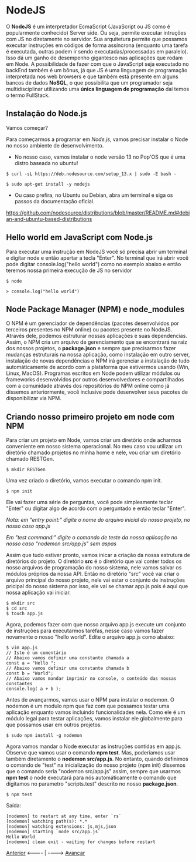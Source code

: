 # NodeJS

O **NodeJS** é um interpretador EcmaScript (JavaScript ou JS como é popularmente conhecido) Server side. Ou seja, permite executar intruções com JS no diretamente no servidor. Sua arquitetura permite que possamos executar instruções em códigos de forma assíncrona (enquanto uma tarefa é executada, outras podem ir sendo executadas/processadas em paralelo). Isso dá um ganho de desempenho gigantesco nas aplicações que rodam em Node. A possibilidade de fazer com que o JavaScript seja executado no backEnd também é um bônus, já que JS é uma linguagem de programação interpretada nos web browsers e que também está presente em alguns bancos de dados **NoSQL**, o que possibilita que um programador seja multidisciplinar utilizando uma **única linguagem de programação** daí temos o termo FullStack.

## Instalação do Node.js

Vamos começar? 

Para começarmos a programar em *Node.js*, vamos precisar instalar o Node no nosso ambiente de desenvolvimento.

- No nosso caso, vamos instalar o node versão 13 no Pop'OS que é uma distro baseada no ubuntu!

```
$ curl -sL https://deb.nodesource.com/setup_13.x | sudo -E bash -

$ sudo apt-get install -y nodejs
```

- Ou caso prefira, no Ubuntu ou Debian, abra um terminal e siga os passos da documentação oficial.

https://github.com/nodesource/distributions/blob/master/README.md#debian-and-ubuntu-based-distributions


## Hello world em JavaScript com Node.js

Para executar uma instrução em NodeJS você só precisa abrir um terminal e digitar node e então apertar a tecla "Enter". No terminal que irá abrir você pode digitar console.log("hello world") como no exemplo abaixo e então teremos nossa primeira execução de JS no servidor

```
$ node

> console.log("hello world")
```

## Node Package Manager (NPM) e node_modules

O NPM é um gerenciador de dependências (pacotes desenvolvidos por terceiros presentes no NPM online) ou pacotes presente no NodeJS. Através dele, podemos estruturar nossas aplicações e suas dependencias. Assim, o NPM cria um arquivo de gerenciamento que se encontrará na raiz dos nossos projetos, o **package.json** e sempre que precisarmos fazer mudanças estruturais na nossa aplicação, como instalação em outro server, instalação de novas dependências o NPM irá gerenciar a instalação de tudo automáticamente de acordo com a plataforma que estivermos usando (Win, Linux, MacOS). Programas escritos em Node podem utilizar módulos ou frameworks desenvolvidos por outros desenvolvedores e compartilhados com a comunidade através dos repositórios do NPM online como já dissemos anteriormente, você inclusive pode desenvolver seus pacotes de disponibilizar via NPM.

## Criando nosso primeiro projeto em node com NPM

Para criar um projeto em Node, vamos criar um diretório onde acharmos conveniente em nosso sistema operacional. No meu caso vou utilizar um diretório chamado projetos no minha home e nele, vou criar um diretório chamado RESTGen.

```
$ mkdir RESTGen
```

Uma vez criado o diretório, vamos executar o comando npm init.

```
$ npm init
```

Ele vai fazer uma série de perguntas, você pode simplesmente teclar "Enter" ou digitar algo de acordo com o perguntado e então teclar "Enter".

*Nota: em "entry point:" digite o nome do arquivo inicial do nosso projeto, no nosso caso app.js*

*Em "test command:" digite o comando de teste da nossa aplicação no nosso caso "nodemon src/app.js" sem aspas*

Assim que tudo estiver pronto, vamos inicar a criação da nossa estrutura de diretórios do projeto. O diretório **src** é o diretório que vai conter todos os nosso arquivos de programação do nosso sistema, nele vamos salvar os módulos próprios da nossa API. Então no diretório "src" você vai criar o arquivo principal do nosso projeto, nele vai estar o conjunto de instruções pricipal do nosso sistema por isso, ele vai se chamar app.js pois é aqui que nossa aplicação vai iniciar.

```
$ mkdir src
$ cd src
$ touch app.js
```
Agora, podemos fazer com que nosso arquivo app.js execute um conjunto de instruções para executarmos taréfas, nesse caso vamos fazer novamente o nosso "hello world". Edite o arquivo app.js como abaixo:

```
$ vim app.js
// Isto é um comentário
// Abaixo vamos definir uma constante chamada a
const a = "Hello ";
// Abaixo vamos definir uma constante chamada b
const b = "World";
// Abaixo vamos mandar imprimir no console, o conteúdo das nossas constantes
console.log( a + b );
```

Antes de avançarmos, vamos usar o NPM para instalar o nodemon. O nodemon é um modulo npm que faz com que possamos testar uma aplicação enquanto vamos incluindo funcionalidades nela. Como ele é um módulo legal para testar aplicações, vamos instalar ele globalmente para que possamos usar em outros projetos.

```
$ sudo npm install -g nodemon
```

Agora vamos mandar o Node executar as instruções contidas em app.js. Observe que vamos usar o comando **npm test**. Mas, poderiamos usar também diretamento o **nodemon src/app.js**. No entanto, quando definimos o comando de "test" na inicialização do nosso projeto (npm init) dissemos que o comando seria "nodemon src/app.js" assim, sempre que usarmos **npm test** o node executará para nós automáticamente o comando que digitamos no parametro "scripts.test" descrito no nosso **package.json**.

```
$ npm test
```
Saída:

```
[nodemon] to restart at any time, enter `rs`
[nodemon] watching path(s): *.*
[nodemon] watching extensions: js,mjs,json
[nodemon] starting `node src/app.js`
Hello World
[nodemon] clean exit - waiting for changes before restart
```


[Anterior](./01Introducao.md) <---- | ----> [Avançar](./03AmbienteDEV.md)